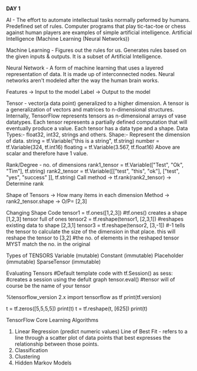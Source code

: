 __**DAY 1**__

AI - The effort to automate intellectual tasks normally peformed by humans. Predefined set of rules.
Computer programs that play tic-tac-toe or chess against human players are examples of simple artificial intelligence.
Artificial Intelligence (Machine Learning (Neural Networks))

Machine Learning - Figures out the rules for us. Generates rules based on the given inputs & outputs. It is a subset of Artificial Intelligence.

Neural Network - A form of machine learning that uses a layered representation of data. It is made up of interconnected nodes. Neural networks aren't modeled after the way the human brain works.

Features -> Input to the model
Label -> Output to the model

Tensor - vector(a data point) generalized to a higher dimension.
A tensor is a generalization  of vectors and matrices to n-dimensional structures. Internally, TensorFlow represents tensors as n-dimensional arrays of vase datatypes.
Each tensor represents a partially defined computation that will eventually produce a value.
Each tensor has a data type and a shape.
Data Types:- float32, int32, strings and others.
Shape:- Represent the dimension of data.
string = tf.Variable("this is a string", tf.string)
number = tf.Variable(324, tf.int16)
floating = tf.Variable(3.567, tf.float16)
Above are scalar and therefore have 1 value.

Rank/Degree - no. of dimensions
rank1_tensor = tf.Variable(["Test", "Ok", "Tim"], tf.string)
rank2_tensor = tf.Variable([["test", "this", "ok"], ["test", "yes", "success" ]], tf.string)
Call method -> tf.rank(rank2_tensor) -> Determine rank

Shape of Tensors -> How many items in each dimension
Method -> rank2_tensor.shape -> O/P= [2,3]

Changing Shape
Code
tensor1 = tf.ones([1,2,3]) #tf.ones() creates a shape [1,2,3] tensor full of ones
tensor2 = tf.reshape(tensor1, [2,3,1]) #reshapes existing data to shape [2,3,1]
tensor3 = tf.reshape(tensor2, [3,-1]) #-1 tells the tensor to calculate the size of the dimension in that place. this will reshape the tensor to [3,2]
#the no. of elements in the reshaped tensor MYST match the no. in the original 

Types of TENSORS
    Variable (mutable)
    Constant (immutable)
    Placeholder (immutable)
    SparseTensor (immutable)

Evaluating Tensors
#Default template code
with tf.Session() as sess: #creates a session using the defult graph
    tensor.eval() #tensor will of course be the name of your tensor

%tensorflow_version 2.x
import tensorflow as tf
print(tf.version)

t = tf.zeros([5,5,5,5])
print(t)
t = tf.reshape(t, [625])
print(t)


TensorFlow Core Learning Algorithms
1. Linear Regression (predict numeric values)
    Line of Best Fit - refers to a line through a scatter plot of data points that best expresses the relationship between those points.
2. Classification
3. Clustering
4. Hidden Markov Models
